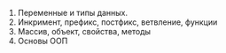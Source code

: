 1. Переменные и типы данных.
2. Инкримент, префикс, постфикс, ветвление, функции
3. Массив, объект, свойства, методы
4. Основы ООП